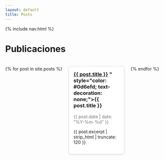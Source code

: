 ```yaml
---
layout: default
title: Posts
---
```


{% include nav.html %}

<link rel="stylesheet" href="/assets/style.css">

# Publicaciones

<div style="display: flex; flex-wrap: wrap; gap: 20px; padding: 20px 0;">
  {% for post in site.posts %}
  <div style="
      border: 1px solid #ddd;
      border-radius: 8px;
      padding: 15px;
      width: calc(33% - 20px);
      box-shadow: 0 2px 5px rgba(0,0,0,0.1);
      background-color: #fff;
    ">
    <h3 style="margin-top:0;">
      <a href="{{ site.baseurl }}{{ post.url }}">{{ post.title }}</a>
" style="color: #0d6efd; text-decoration: none;">{{ post.title }}</a>
    </h3>
    <p style="color:#777; font-size: 14px;">{{ post.date | date: "%Y-%m-%d" }}</p>
    <p>{{ post.excerpt | strip_html | truncate: 120 }}</p>
  </div>
  {% endfor %}
</div>
